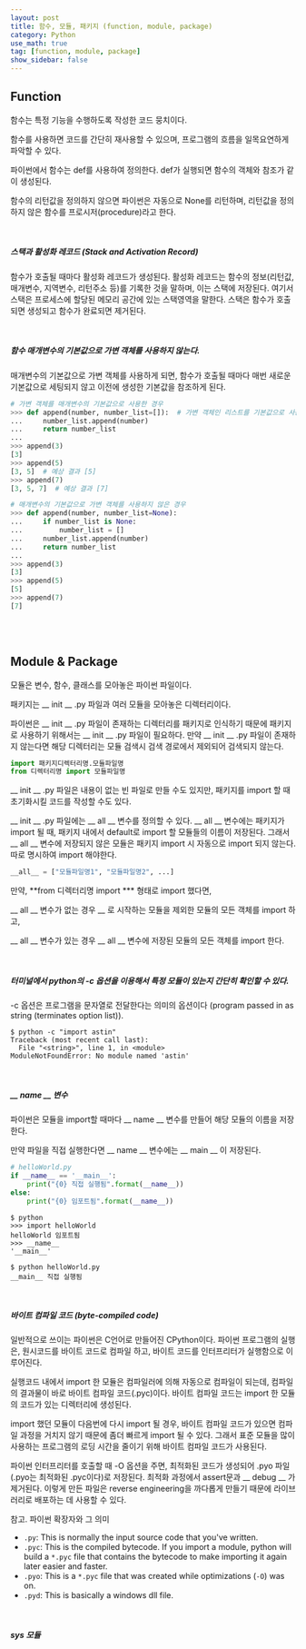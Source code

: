 ```yaml
---
layout: post
title: 함수, 모듈, 패키지 (function, module, package)
category: Python
use_math: true
tag: [function, module, package]
show_sidebar: false
---
```




## Function

함수는 특정 기능을 수행하도록 작성한 코드 뭉치이다.

함수를 사용하면 코드를 간단히 재사용할 수 있으며, 프로그램의 흐름을 일목요연하게 파악할 수 있다.

파이썬에서 함수는 def를 사용하여 정의한다. def가 실행되면 함수의 객체와 참조가 같이 생성된다. 

함수의 리턴값을 정의하지 않으면 파이썬은 자동으로 None를 리턴하며, 리턴값을 정의하지 않은 함수를 프로시저(procedure)라고 한다.

<br/>

##### 스택과 활성화 레코드 (Stack and Activation Record)

함수가 호출될 때마다 활성화 레코드가 생성된다. 활성화 레코드는 함수의 정보(리턴값, 매개변수, 지역변수, 리턴주소 등)를 기록한 것을 말하며, 이는 스택에 저장된다. 여기서 스택은 프로세스에 할당된 메모리 공간에 있는 스택영역을 말한다. 스택은 함수가 호출되면 생성되고 함수가 완료되면 제거된다.

<br/>

##### 함수 매개변수의 기본값으로 가변 객체를 사용하지 않는다.

매개변수의 기본값으로 가변 객체를 사용하게 되면, 함수가 호출될 때마다 매번 새로운 기본값으로 세팅되지 않고 이전에 생성한 기본값을 참조하게 된다.

```python
# 가변 객체를 매개변수의 기본값으로 사용한 경우
>>> def append(number, number_list=[]):  # 가변 객체인 리스트를 기본값으로 사용
...     number_list.append(number)
...     return number_list
...
>>> append(3)
[3]
>>> append(5)
[3, 5]  # 예상 결과 [5]
>>> append(7)
[3, 5, 7]  # 예상 결과 [7]
```

```python
# 매개변수의 기본값으로 가변 객체를 사용하지 않은 경우
>>> def append(number, number_list=None):
...     if number_list is None:
...         number_list = []
...     number_list.append(number)
...     return number_list
...
>>> append(3)
[3]
>>> append(5)
[5]
>>> append(7)
[7]
```

<br/>

<br/>

## Module & Package

모듈은 변수, 함수, 클래스를 모아놓은 파이썬 파일이다.

패키지는 __ init __ .py 파일과 여러 모듈을 모아놓은 디렉터리이다.

파이썬은 __ init __ .py 파일이 존재하는 디렉터리를 패키지로 인식하기 때문에 패키지로 사용하기 위해서는 __ init __ .py 파일이 필요하다. 만약 __ init __ .py 파일이 존재하지 않는다면 해당 디렉터리는 모듈 검색시 검색 경로에서 제외되어 검색되지 않는다.

```python
import 패키지디렉터리명.모듈파일명
from 디렉터리명 import 모듈파일명
```

__ init __ .py 파일은 내용이 없는 빈 파일로 만들 수도 있지만, 패키지를 import 할 때 초기화시킬 코드를 작성할 수도 있다.

 __ init __ .py 파일에는 __ all __ 변수를 정의할 수 있다. __ all __ 변수에는 패키지가 import 될 때, 패키지 내에서 default로 import 할 모듈들의 이름이 저장된다. 그래서 __ all __ 변수에 저장되지 않은 모듈은 패키지 import 시 자동으로 import 되지 않는다. 따로 명시하여 import 해야한다.

```python
__all__ = ["모듈파일명1", "모듈파일명2", ...]
```

만약, **from 디렉터리명 import *** 형태로 import 했다면,

__ all __ 변수가 없는 경우 __ 로 시작하는 모듈을 제외한 모듈의 모든 객체를 import 하고,

__ all __ 변수가 있는 경우 __ all __ 변수에 저장된 모듈의 모든 객체를 import 한다.

<br/>

##### 터미널에서 python의 -c 옵션을 이용해서 특정 모듈이 있는지 간단히 확인할 수 있다.

-c 옵션은 프로그램을 문자열로 전달한다는 의미의 옵션이다 (program passed in as string (terminates option list)).

```
$ python -c "import astin"
Traceback (most recent call last):
  File "<string>", line 1, in <module>
ModuleNotFoundError: No module named 'astin'
```

<br/>

##### __ name __ 변수

파이썬은 모듈을 import할 때마다 __ name __ 변수를 만들어 해당 모듈의 이름을 저장한다.

만약 파일을 직접 실행한다면 __ name __ 변수에는 __ main __ 이 저장된다.

```python
# helloWorld.py
if __name__ == '__main__':
    print("{0} 직접 실행됨".format(__name__))
else:
    print("{0} 임포트됨".format(__name__))
```

```
$ python
>>> import helloWorld
helloWorld 임포트됨
>>> __name__
'__main__'

$ python helloWorld.py
__main__ 직접 실행됨
```

<br/>

##### 바이트 컴파일 코드 (byte-compiled code)

일반적으로 쓰이는 파이썬은 C언어로 만들어진 CPython이다. 파이썬 프로그램의 실행은, 원시코드를 바이트 코드로 컴파일 하고, 바이트 코드를 인터프리터가 실행함으로 이루어진다.

실행코드 내에서 import 한 모듈은 컴파일러에 의해 자동으로 컴파일이 되는데, 컴파일의 결과물이 바로 바이트 컴파일 코드(.pyc)이다. 바이트 컴파일 코드는 import 한 모듈의 코드가 있는 디렉터리에 생성된다.

import 했던 모듈이 다음번에 다시 import 될 경우, 바이트 컴파일 코드가 있으면 컴파일 과정을 거치지 않기 때문에 좀더 빠르게 import 될 수 있다. 그래서 표준 모듈을 많이 사용하는 프로그램의 로딩 시간을 줄이기 위해 바이트 컴파일 코드가 사용된다.

파이썬 인터프리터를 호출할 때 -O 옵션을 주면, 최적화된 코드가 생성되어 .pyo 파일(.pyo는 최적화된 .pyc이다)로 저장된다. 최적화 과정에서 assert문과 __ debug __ 가 제거된다. 이렇게 만든 파일은 reverse engineering을 까다롭게 만들기 때문에 라이브러리로 배포하는 데 사용할 수 있다.

참고. 파이썬 확장자와 그 의미

- `.py`: This is normally the input source code that you've written.
- `.pyc`: This is the compiled bytecode. If you import a module, python will build a `*.pyc` file that contains the bytecode to make importing it again later easier and faster.
- `.pyo`: This is a `*.pyc` file that was created while optimizations (`-O`) was on.
- `.pyd`: This is basically a windows dll file.

<br/>

##### sys 모듈











































